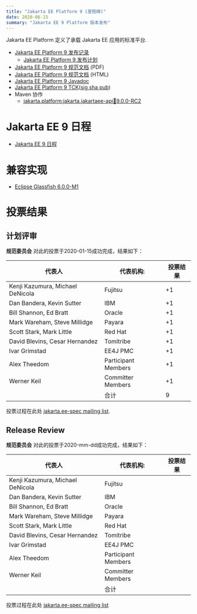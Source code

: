 ```yaml
---
title: "Jakarta EE Platform 9 (里程碑)"
date: 2020-06-15
summary: "Jakarta EE 9 Platform 版本发布"
---
```

Jakarta EE Platform 定义了承载 Jakarta EE 应用的标准平台.

* [Jakarta EE Platform 9 发布记录](https://projects.eclipse.org/projects/ee4j.jakartaee-platform/releases/9)
  * [Jakarta EE Platform 9 发布计划](https://jakartaee.github.io/platform/jakartaee9/JakartaEE9ReleasePlan)
* [Jakarta EE Platform 9 规范文档](./platform-spec-9-SNAPSHOT.pdf) (PDF)
* [Jakarta EE Platform 9 规范文档](./platform-spec-9-SNAPSHOT.html) (HTML)
* [Jakarta EE Platform 9 Javadoc](./apidocs)
* [Jakarta EE Platform 9 TCK](https://download.eclipse.org/ee4j/jakartaee-tck/jakartaee9/milestones/jakartaeetck-9.0.0-M1.zip)([sig](),[sha](),[pub]())
* Maven 协作
  * [jakarta.platform:jakarta.jakartaee-api:jar:9.0.0-RC2](https://central.sonatype.com/artifact/jakarta.platform/jakarta.jakartaee-api/9.0.0-RC2/jar)

# Jakarta EE 9 日程
* [Jakarta EE 9 日程](https://jakartaee.github.io/platform/jakartaee9/JakartaEE9#jakarta-ee-9-schedule)

# 兼容实现
* [Eclipse Glassfish 6.0.0-M1](https://download.eclipse.org/ee4j/glassfish/glassfish-6.0.0-M1.zip)

# 投票结果

## 计划评审

**规范委员会** 对此的投票于2020-01-15成功完成，结果如下：

| 代表人                                 | 代表机构: | 投票结果 |
|------------------------------------------------|---------------------|------|
| Kenji Kazumura, Michael DeNicola               | Fujitsu             | +1   |
| Dan Bandera, Kevin Sutter                      | IBM                 | +1   |
| Bill Shannon, Ed Bratt                         | Oracle              | +1   |
| Mark Wareham, Steve Millidge                   | Payara              | +1   |
| Scott Stark, Mark Little                       | Red Hat             | +1   |
| David Blevins, Cesar Hernandez                 | Tomitribe           | +1   |
| Ivar Grimstad                                  | EE4J PMC            | +1   |
| Alex Theedom                                   | Participant Members | +1   |
| Werner Keil                                    | Committer Members   | +1   |
|                                                | 合计               |  9   |

投票过程在此处 [jakarta.ee-spec mailing list](https://www.eclipse.org/lists/jakarta.ee-spec/msg00574.html).

## Release Review

**规范委员会** 对此的投票于2020-mm-dd成功完成，结果如下：

| 代表人                                 | 代表机构: | 投票结果 |
|------------------------------------------------|---------------------|------|
| Kenji Kazumura, Michael DeNicola               | Fujitsu             |      |
| Dan Bandera, Kevin Sutter                      | IBM                 |      |
| Bill Shannon, Ed Bratt                         | Oracle              |      |
| Mark Wareham, Steve Millidge                   | Payara              |      |
| Scott Stark, Mark Little                       | Red Hat             |      |
| David Blevins, Cesar Hernandez                 | Tomitribe           |      |
| Ivar Grimstad                                  | EE4J PMC            |      |
| Alex Theedom                                   | Participant Members |      |
| Werner Keil                                    | Committer Members   |      |
|                                                | 合计               |      |

投票过程在此处 [jakarta.ee-spec mailing list]()

